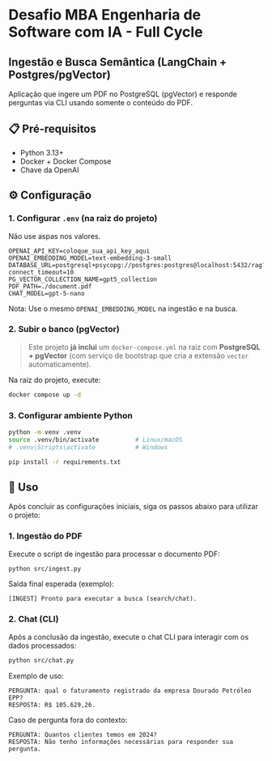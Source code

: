 # Desafio MBA Engenharia de Software com IA - Full Cycle

## Ingestão e Busca Semântica (LangChain + Postgres/pgVector)

Aplicação que ingere um PDF no PostgreSQL (pgVector) e responde perguntas via CLI usando somente o conteúdo do PDF.

## 📋 Pré-requisitos

* Python 3.13+
* Docker + Docker Compose
* Chave da OpenAI

## ⚙️ Configuração

### 1. Configurar `.env` (na raiz do projeto)

Não use aspas nos valores.

```env
OPENAI_API_KEY=coloque_sua_api_key_aqui
OPENAI_EMBEDDING_MODEL=text-embedding-3-small
DATABASE_URL=postgresql+psycopg://postgres:postgres@localhost:5432/rag?connect_timeout=10
PG_VECTOR_COLLECTION_NAME=gpt5_collection
PDF_PATH=./document.pdf
CHAT_MODEL=gpt-5-nano
```

Nota: Use o mesmo `OPENAI_EMBEDDING_MODEL` na ingestão e na busca.

### 2. Subir o banco (pgVector)

> Este projeto **já inclui** um `docker-compose.yml` na raiz com **PostgreSQL + pgVector** (com serviço de bootstrap que cria a extensão `vector` automaticamente).

Na raiz do projeto, execute:

```bash
docker compose up -d
```

### 3. Configurar ambiente Python

```bash
python -m venv .venv
source .venv/bin/activate          # Linux/macOS
# .venv\Scripts\activate           # Windows

pip install -r requirements.txt
```

## 🚀 Uso

Após concluir as configurações iniciais, siga os passos abaixo para utilizar o projeto: 

### 1. Ingestão do PDF

Execute o script de ingestão para processar o documento PDF:

```bash
python src/ingest.py
```

Saída final esperada (exemplo):

```text
[INGEST] Pronto para executar a busca (search/chat).
```

### 2. Chat (CLI)

Após a conclusão da ingestão, execute o chat CLI para interagir com os dados processados:

```bash
python src/chat.py
```

Exemplo de uso:

```text
PERGUNTA: qual o faturamento registrado da empresa Dourado Petróleo EPP?
RESPOSTA: R$ 105.629,26.
```

Caso de pergunta fora do contexto:

```text
PERGUNTA: Quantos clientes temos em 2024?
RESPOSTA: Não tenho informações necessárias para responder sua pergunta.
```

